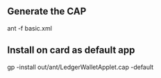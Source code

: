 ## Generate the CAP

ant -f basic.xml

## Install on card as default app
gp -install out/ant/LedgerWalletApplet.cap -default